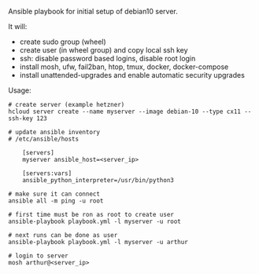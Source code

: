 Ansible playbook for initial setup of debian10 server.

It will:

- create sudo group (wheel)
- create user (in wheel group) and copy local ssh key
- ssh: disable password based logins, disable root login
- install mosh, ufw, fail2ban, htop, tmux, docker, docker-compose
- install unattended-upgrades and enable automatic security upgrades

Usage:

```
# create server (example hetzner)
hcloud server create --name myserver --image debian-10 --type cx11 --ssh-key 123

# update ansible inventory
# /etc/ansible/hosts

    [servers]
    myserver ansible_host=<server_ip>

    [servers:vars]
    ansible_python_interpreter=/usr/bin/python3

# make sure it can connect
ansible all -m ping -u root

# first time must be ron as root to create user
ansible-playbook playbook.yml -l myserver -u root

# next runs can be done as user
ansible-playbook playbook.yml -l myserver -u arthur

# login to server
mosh arthur@<server_ip>
```

